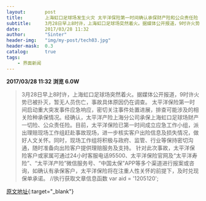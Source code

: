 ```yaml
---
layout:       post
title:        上海虹口足球场发生火灾 太平洋保险第一时间确认承保财产险和公众责任险
subtitle:     3月28日早上8时许，上海虹口足球场突然着火。据媒体公开报道，9时许火势已被扑灭，暂无人员伤亡，事故具体原因仍在调查。事故发生后，太平洋产险上海分公司承保上海虹口足球场财产一切险、公众责任险。
date:         2017/03/28 11:32
author:       "Sinter"
header-img:   "img/my-post/tech03.jpg"
header-mask:  0.3
catalog:      true
tags:
    - 界面新闻
---
```


**2017/03/28 11:32**  **浏览 6.0W**

> 3月28日早上8时许，上海虹口足球场突然着火。据媒体公开报道，9时许火势已被扑灭，暂无人员伤亡，事故具体原因仍在调查。
太平洋保险第一时间启动重大突发事件应急响应，密切关注事件处置进展，排查可能涉及的相关险种承保情况。经确认，太平洋产险上海分公司承保上海虹口足球场财产一切险、公众责任险。目前，太平洋保险已第一时间成立应急工作小组，派出理赔现场工作组赶赴事故现场，进一步核实客户出险信息及损失情况，做好人文关怀。同时，现场工作组将积极与政府、监管、行业等保持密切沟通，随时准备向出险客户提供理赔服务及支持。
针对此次事故，太平洋保险客户或家属可通过24小时客服电话95500、太平洋保险官网及“太平洋寿险”、“太平洋产险”微信服务号、“中国太保”APP等多个渠道进行报案或咨询，如确认有承保客户，太平洋保险将在注重人性关怀的前提下，及时兑现保单承诺。
	//执行获取文章信息函数
	var aid = '1205120';


[原文地址](http://www.jiemian.com/article/1205120.html){:target="_blank"}


